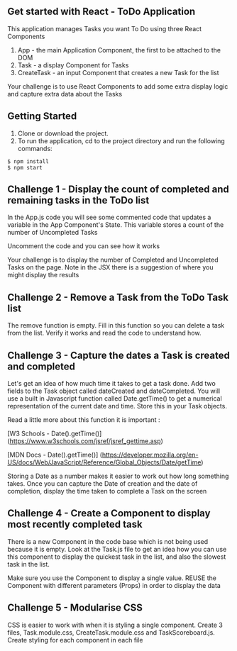 ## Get started with React - ToDo Application

This application manages Tasks you want To Do using three React Components

1. App - the main Application Component, the first to be attached to the DOM
2. Task - a display Component for Tasks
3. CreateTask - an input Component that creates a new Task for the list

Your challenge is to use React Components to add some extra display logic and capture extra data
about the Tasks

## Getting Started
1. Clone or download the project.
2. To run the application, cd to the project directory and run the following commands:

```
$ npm install
$ npm start
```
## Challenge 1 - Display the count of completed and remaining tasks in the ToDo list

In the App.js code you will see some commented code that updates a variable in the App Component's State. This variable stores a count of the number of Uncompleted Tasks

Uncomment the code and you can see how it works

Your challenge is to display the number of Completed and Uncompleted Tasks on the page. Note in the JSX there is a suggestion of where you might display the results

## Challenge 2 - Remove a Task from the ToDo Task list

The remove function is empty. Fill in this function so you can delete a task from the list. Verify it works and read the code to understand how.

## Challenge 3 - Capture the dates a Task is created and completed

Let's get an idea of how much time it takes to get a task done. Add two fields to the Task object called dateCreated and dateCompleted. You will use a built in Javascript function called Date.getTime() to get a numerical representation of the current date and time. Store this in your Task objects.

Read a little more about this function it is important :

[W3 Schools - Date().getTime()] (https://www.w3schools.com/jsref/jsref_gettime.asp)

[MDN Docs - Date().getTime()] (https://developer.mozilla.org/en-US/docs/Web/JavaScript/Reference/Global_Objects/Date/getTime)

Storing a Date as a number makes it easier to work out how long something takes. Once you can capture the Date of creation and the date of completion, display the time taken to complete a Task on the screen

## Challenge 4 - Create a Component to display most recently completed task

There is a new Component in the code base which is not being used because it is empty. Look at the Task.js file to get an idea how you can use this component to display the quickest task in the list, and also the slowest task in the list.

Make sure you use the Component to display a single value. REUSE the Component with different parameters (Props) in order to display the data

## Challenge 5 - Modularise CSS

CSS is easier to work with when it is styling a single component. Create 3 files, Task.module.css, CreateTask.module.css and TaskScoreboard.js. Create styling for each component in each file
